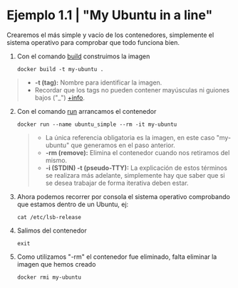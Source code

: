 [tagsInDocker]: https://docs.docker.com/engine/reference/commandline/tag/
[buildInDocker]:https://docs.docker.com/engine/reference/commandline/build/
[runInDocker]:https://docs.docker.com/engine/reference/run/
[execInDocker]: https://docs.docker.com/engine/reference/commandline/exec/

# Ejemplo 1.1 | "My Ubuntu in a line"
Crearemos el más simple y vacío de los contenedores, simplemente el sistema operativo para comprobar que todo funciona bien.

1. Con el comando [build][buildInDocker] construimos la imagen
   
   `docker build -t my-ubuntu .`
>-  **-t (tag):** Nombre para identificar la imagen.
>- Recordar que los tags no pueden contener mayúsculas ni guiones bajos ("_") [+info][tagsInDocker].

2. Con el comando [run][runInDocker] arrancamos el contenedor
   
   `docker run --name ubuntu_simple --rm -it my-ubuntu`

	>- La única referencia obligatoria es la imagen, en este caso "my-ubuntu" que generamos en el paso anterior.
	>- **-rm (remove):** Elimina el contenedor cuando nos retiramos del mismo.
	>- **-i (STDIN) -t (pseudo-TTY):** La explicación de estos términos se realizara más adelante, simplemente hay que saber que si se desea trabajar de forma iterativa deben estar.

3. Ahora podemos recorrer por consola el sistema operativo comprobando que estamos dentro de un Ubuntu, ej: 
   
   `cat /etc/lsb-release`

4. Salimos del contenedor
   
   `exit`

5. Como utilizamos "-rm" el contenedor fue eliminado, falta eliminar la imagen que hemos creado
   
   `docker rmi my-ubuntu`